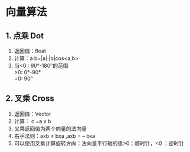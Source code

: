 # 向量算法
## 1. 点乘 Dot
1. 返回值：float
2. 计算：a·b=|a|·|b|cos<a,b>
3. 当<0 : 90°-180°的范围 <br> >0: 0°-90°<br> =0: 90°

## 2. 叉乘 Cross
1. 返回值：Vector 
2. 计算： c =a x b
3. 叉乘返回值为两个向量的法向量
4. 右手法则：axb ≠ bxa ,axb = – bxa
5. 可以使用叉乘计算旋转方向：法向量平行轴的值>0：顺时针，<0 ：逆时针